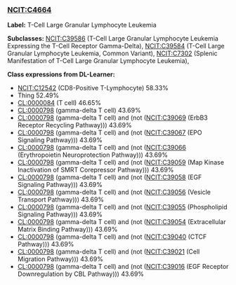
### [NCIT:C4664](http://purl.obolibrary.org/obo/NCIT_C4664)
**Label:** T-Cell Large Granular Lymphocyte Leukemia

**Subclasses:** [NCIT:C39586](http://purl.obolibrary.org/obo/NCIT_C39586) (T-Cell Large Granular Lymphocyte Leukemia Expressing the T-Cell Receptor Gamma-Delta), [NCIT:C39584](http://purl.obolibrary.org/obo/NCIT_C39584) (T-Cell Large Granular Lymphocyte Leukemia, Common Variant), [NCIT:C7302](http://purl.obolibrary.org/obo/NCIT_C7302) (Splenic Manifestation of T-Cell Large Granular Lymphocyte Leukemia), 

**Class expressions from DL-Learner:**

- [NCIT:C12542](http://purl.obolibrary.org/obo/NCIT_C12542) (CD8-Positive T-Lymphocyte) 58.33%
- Thing 52.49%
- [CL:0000084](http://purl.obolibrary.org/obo/CL_0000084) (T cell) 46.65%
- [CL:0000798](http://purl.obolibrary.org/obo/CL_0000798) (gamma-delta T cell) 43.69%
- [CL:0000798](http://purl.obolibrary.org/obo/CL_0000798) (gamma-delta T cell) and (not ([NCIT:C39069](http://purl.obolibrary.org/obo/NCIT_C39069) (ErbB3 Receptor Recycling Pathway))) 43.69%
- [CL:0000798](http://purl.obolibrary.org/obo/CL_0000798) (gamma-delta T cell) and (not ([NCIT:C39067](http://purl.obolibrary.org/obo/NCIT_C39067) (EPO Signaling Pathway))) 43.69%
- [CL:0000798](http://purl.obolibrary.org/obo/CL_0000798) (gamma-delta T cell) and (not ([NCIT:C39066](http://purl.obolibrary.org/obo/NCIT_C39066) (Erythropoietin Neuroprotection Pathway))) 43.69%
- [CL:0000798](http://purl.obolibrary.org/obo/CL_0000798) (gamma-delta T cell) and (not ([NCIT:C39059](http://purl.obolibrary.org/obo/NCIT_C39059) (Map Kinase Inactivation of SMRT Corepressor Pathway))) 43.69%
- [CL:0000798](http://purl.obolibrary.org/obo/CL_0000798) (gamma-delta T cell) and (not ([NCIT:C39058](http://purl.obolibrary.org/obo/NCIT_C39058) (EGF Signaling Pathway))) 43.69%
- [CL:0000798](http://purl.obolibrary.org/obo/CL_0000798) (gamma-delta T cell) and (not ([NCIT:C39056](http://purl.obolibrary.org/obo/NCIT_C39056) (Vesicle Transport Pathway))) 43.69%
- [CL:0000798](http://purl.obolibrary.org/obo/CL_0000798) (gamma-delta T cell) and (not ([NCIT:C39055](http://purl.obolibrary.org/obo/NCIT_C39055) (Phospholipid Signaling Pathway))) 43.69%
- [CL:0000798](http://purl.obolibrary.org/obo/CL_0000798) (gamma-delta T cell) and (not ([NCIT:C39054](http://purl.obolibrary.org/obo/NCIT_C39054) (Extracellular Matrix Binding Pathway))) 43.69%
- [CL:0000798](http://purl.obolibrary.org/obo/CL_0000798) (gamma-delta T cell) and (not ([NCIT:C39040](http://purl.obolibrary.org/obo/NCIT_C39040) (CTCF Pathway))) 43.69%
- [CL:0000798](http://purl.obolibrary.org/obo/CL_0000798) (gamma-delta T cell) and (not ([NCIT:C39021](http://purl.obolibrary.org/obo/NCIT_C39021) (Cell Migration Pathway))) 43.69%
- [CL:0000798](http://purl.obolibrary.org/obo/CL_0000798) (gamma-delta T cell) and (not ([NCIT:C39016](http://purl.obolibrary.org/obo/NCIT_C39016) (EGF Receptor Downregulation by CBL Pathway))) 43.69%


